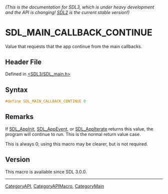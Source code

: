 ###### (This is the documentation for SDL3, which is under heavy development and the API is changing! [SDL2](https://wiki.libsdl.org/SDL2/) is the current stable version!)
# SDL_MAIN_CALLBACK_CONTINUE

Value that requests that the app continue from the main callbacks.

## Header File

Defined in [<SDL3/SDL_main.h>](https://github.com/libsdl-org/SDL/blob/main/include/SDL3/SDL_main.h)

## Syntax

```c
#define SDL_MAIN_CALLBACK_CONTINUE 0
```

## Remarks

If [SDL_AppInit](SDL_AppInit), [SDL_AppEvent](SDL_AppEvent), or
[SDL_AppIterate](SDL_AppIterate) returns this value, the program will
continue to run. This is the normal return value case.

This is always 0; using this macro may be clearer, but is not required.

## Version

This macro is available since SDL 3.0.0.

----
[CategoryAPI](CategoryAPI), [CategoryAPIMacro](CategoryAPIMacro), [CategoryMain](CategoryMain)

